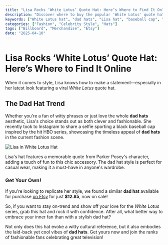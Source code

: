 ```yaml
---
title: "Lisa Rocks ‘White Lotus’ Quote Hat: Here’s Where to Find It Online"
description: "Discover where to buy the popular 'White Lotus' quote hat worn by Lisa from Blackpink and embrace the dad hat trend."
keywords: ["White Lotus hat", "dad hats", "Lisa hat", "baseball cap", "buy dad hats"]
categories: ["Fashion", "Celebrity Style", "Hats"]
tags: ["Billboard", "Merchandise", "Etsy"]
date: "2025-04-10"
---
```


# Lisa Rocks ‘White Lotus’ Quote Hat: Here’s Where to Find It Online

When it comes to style, Lisa knows how to make a statement—especially in her latest look featuring a viral _White Lotus_ quote hat. 

## The Dad Hat Trend

Whether you're a fan of witty phrases or just love the whole **dad hats** aesthetic, Lisa's choice stands out as both clever and fashionable. She recently took to Instagram to share a selfie sporting a black baseball cap inspired by the hit HBO series, showcasing the timeless appeal of **dad hats** in the current fashion scene.

![Lisa in White Lotus Hat](https://www.billboard.com/wp-content/uploads/2025/04/lisa-white-lotus-hat_23e805.png?w=942&h=623&crop=1)

Lisa's hat features a memorable quote from Parker Posey's character, adding a touch of fun to this chic accessory. The dad hat style is perfect for casual wear, making it a must-have in anyone's wardrobe. 

### Get Your Own!

If you're looking to replicate her style, we found a similar **dad hat** available for purchase [on Etsy](https://www.etsy.com/listing/1886869576/piper-no-tsunami-buddhism-no-no-white?ls=s) for just **$12.85**, now on sale!

So, if you want to stay on-trend and show off your love for the _White Lotus_ series, grab this hat and rock it with confidence. After all, what better way to embrace your inner fan than with a stylish dad hat?

Not only does this hat evoke a witty cultural reference, but it also embodies the laid-back yet cool vibes of **dad hats**. Get yours now and join the ranks of fashionable fans celebrating great television!